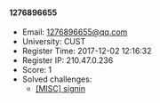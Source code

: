 #### 1276896655  

* Email: 1276896655@qq.com  
* University: CUST  
* Register Time: 2017-12-02 12:16:32  
* Register IP: 210.47.0.236  
* Score: 1  
* Solved challenges: 
  * [[MISC] signin](https://github.com/SniperOJ/Challenges/blob/master/web/signin.json)  
